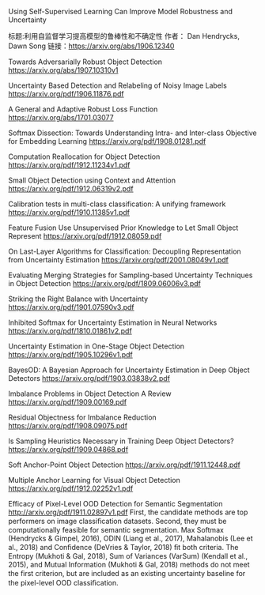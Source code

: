 Using Self-Supervised Learning Can Improve Model Robustness and Uncertainty

标题:利用自监督学习提高模型的鲁棒性和不确定性
作者： Dan Hendrycks, Dawn Song
链接：https://arxiv.org/abs/1906.12340


Towards Adversarially Robust Object Detection
<https://arxiv.org/abs/1907.10310v1>

Uncertainty Based Detection and Relabeling of Noisy Image Labels
<https://arxiv.org/pdf/1906.11876.pdf>


A General and Adaptive Robust Loss Function
<https://arxiv.org/abs/1701.03077>


Softmax Dissection: Towards Understanding Intra- and Inter-class Objective for Embedding Learning
https://arxiv.org/pdf/1908.01281.pdf


Computation Reallocation for Object Detection
https://arxiv.org/pdf/1912.11234v1.pdf
	
Small Object Detection using Context and Attention
https://arxiv.org/pdf/1912.06319v2.pdf

Calibration tests in multi-class classification: A unifying framework
https://arxiv.org/pdf/1910.11385v1.pdf


Feature Fusion Use Unsupervised Prior Knowledge to Let Small Object Represent
https://arxiv.org/pdf/1912.08059.pdf


	
On Last-Layer Algorithms for Classification: Decoupling Representation from Uncertainty Estimation
https://arxiv.org/pdf/2001.08049v1.pdf

Evaluating Merging Strategies for Sampling-based Uncertainty Techniques in Object Detection
https://arxiv.org/pdf/1809.06006v3.pdf

Striking the Right Balance with Uncertainty
https://arxiv.org/pdf/1901.07590v3.pdf


Inhibited Softmax for Uncertainty Estimation in Neural Networks
https://arxiv.org/pdf/1810.01861v2.pdf

	
Uncertainty Estimation in One-Stage Object Detection
https://arxiv.org/pdf/1905.10296v1.pdf


BayesOD: A Bayesian Approach for Uncertainty Estimation in Deep Object Detectors
https://arxiv.org/pdf/1903.03838v2.pdf


Imbalance Problems in Object Detection A Review
https://arxiv.org/pdf/1909.00169.pdf
	
Residual Objectness for Imbalance Reduction
https://arxiv.org/pdf/1908.09075.pdf

Is Sampling Heuristics Necessary in Training Deep Object Detectors?
https://arxiv.org/pdf/1909.04868.pdf

Soft Anchor-Point Object Detection
https://arxiv.org/pdf/1911.12448.pdf

Multiple Anchor Learning for Visual Object Detection
https://arxiv.org/pdf/1912.02252v1.pdf



Efficacy of Pixel-Level OOD Detection for Semantic Segmentation
http://arxiv.org/pdf/1911.02897v1.pdf
First, the candidate methods are top performers on image classiﬁcation datasets. Second, they must be computationally feasible for semantic segmentation. Max Softmax (Hendrycks & Gimpel, 2016), ODIN (Liang et al., 2017), Mahalanobis (Lee et al., 2018) and Conﬁdence (DeVries & Taylor, 2018) ﬁt both criteria. The Entropy (Mukhoti & Gal, 2018), Sum of Variances (VarSum) (Kendall et al., 2015), and Mutual Information (Mukhoti & Gal, 2018) methods do not meet the ﬁrst criterion, but are included as an existing uncertainty baseline for the pixel-level OOD classiﬁcation. 
